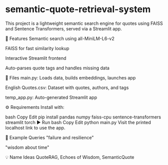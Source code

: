 # semantic-quote-retrieval-system
This project is a lightweight semantic search engine for quotes using FAISS and Sentence Transformers, served via a Streamlit app.

🚀 Features
Semantic search using all-MiniLM-L6-v2

FAISS for fast similarity lookup

Interactive Streamlit frontend

Auto-parses quote tags and handles missing data

📁 Files
main.py: Loads data, builds embeddings, launches app

English Quotes.csv: Dataset with quotes, authors, and tags

temp_app.py: Auto-generated Streamlit app

⚙️ Requirements
Install with:

bash
Copy
Edit
pip install pandas numpy faiss-cpu sentence-transformers streamlit torch
▶️ Run
bash
Copy
Edit
python main.py
Visit the printed localhost link to use the app.

🧠 Example Queries
"failure and resilience"

"wisdom about time"

💡 Name Ideas
QuoteRAG, Echoes of Wisdom, SemanticQuote
